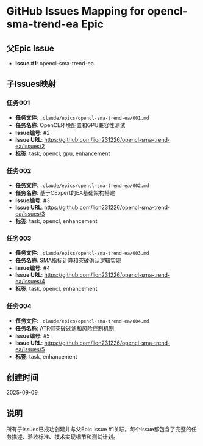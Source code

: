 # GitHub Issues Mapping for opencl-sma-trend-ea Epic

## 父Epic Issue
- **Issue #1**: opencl-sma-trend-ea

## 子Issues映射

### 任务001
- **任务文件**: `.claude/epics/opencl-sma-trend-ea/001.md`
- **任务名称**: OpenCL环境配置和GPU兼容性测试
- **Issue编号**: #2
- **Issue URL**: https://github.com/lion231226/opencl-sma-trend-ea/issues/2
- **标签**: task, opencl, gpu, enhancement

### 任务002
- **任务文件**: `.claude/epics/opencl-sma-trend-ea/002.md`
- **任务名称**: 基于CExpert的EA基础架构搭建
- **Issue编号**: #3
- **Issue URL**: https://github.com/lion231226/opencl-sma-trend-ea/issues/3
- **标签**: task, opencl, enhancement

### 任务003
- **任务文件**: `.claude/epics/opencl-sma-trend-ea/003.md`
- **任务名称**: SMA指标计算和突破确认逻辑实现
- **Issue编号**: #4
- **Issue URL**: https://github.com/lion231226/opencl-sma-trend-ea/issues/4
- **标签**: task, opencl, enhancement

### 任务004
- **任务文件**: `.claude/epics/opencl-sma-trend-ea/004.md`
- **任务名称**: ATR假突破过滤和风险控制机制
- **Issue编号**: #5
- **Issue URL**: https://github.com/lion231226/opencl-sma-trend-ea/issues/5
- **标签**: task, enhancement

## 创建时间
2025-09-09

## 说明
所有子Issues已成功创建并与父Epic Issue #1关联。每个Issue都包含了完整的任务描述、验收标准、技术实现细节和测试计划。